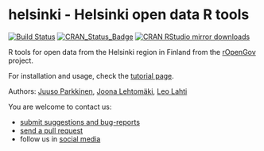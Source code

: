 helsinki - Helsinki open data R tools
========


[![Build Status](https://api.travis-ci.org/rOpenGov/helsinki.png)](https://travis-ci.org/rOpenGov/helsinki)
[![CRAN_Status_Badge](http://www.r-pkg.org/badges/version/helsinki)](http://www.r-pkg.org/pkg/helsinki)
[![CRAN RStudio mirror downloads](http://cranlogs.r-pkg.org/badges/helsinki)](http://www.r-pkg.org/pkg/helsinki)
<!--[![Stories in Ready](https://badge.waffle.io/ropengov/helsinki.png?label=Ready)](http://waffle.io/ropengov/helsinki)-->
<!--[![codecov.io](https://codecov.io/github/rOpenGov/helsinki/coverage.svg?branch=master)](https://codecov.io/github/rOpenGov/helsinki?branch=master)-->


R tools for open data from the Helsinki region in Finland from the [rOpenGov](http://ropengov.github.io) project.   

For installation and usage, check the [tutorial page](https://github.com/rOpenGov/helsinki/blob/master/vignettes/helsinki_tutorial.md). 

Authors: [Juuso Parkkinen](https://github.com/ouzor), [Joona Lehtomäki](https://github.com/jlehtoma), [Leo Lahti](https://github.com/antagomir)
  
You are welcome to contact us:

* [submit suggestions and bug-reports](https://github.com/ropengov/helsinki/issues)
* [send a pull request](https://github.com/ropengov/helsinki/)
* follow us in [social media](http://ropengov.github.io/contribute/)  
  
